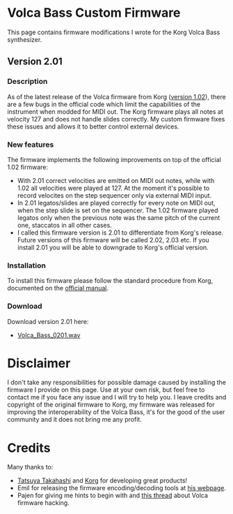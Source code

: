 # Volca Bass Custom Firmware
This page contains firmware modifications I wrote for the Korg Volca Bass synthesizer.
## Version 2.01
### Description
As of the latest release of the Volca firmware from Korg ([version 1.02](https://www.korg.com/us/support/download/software/0/140/4365/)), there are a few bugs in the official code which limit the capabilities of the instrument when modded for MIDI out. The Korg firmware plays all notes at velocity 127 and does not handle slides correctly. My custom firmware fixes these issues and allows it to better control external devices.
### New features
The firmware implements the following improvements on top of the official 1.02 firmware:
* With 2.01 correct velocities are emitted on MIDI out notes, while with 1.02 all velocities were played at 127. At the moment it's possible to record velocites on the step sequencer only via external MIDI input.
* In 2.01 legatos/slides are played correctly for every note on MIDI out, when the step slide is set on the sequencer. The 1.02 firmware played legatos only when the previous note was the same pitch of the current one, staccatos in all other cases.
* I called this firmware version is 2.01 to differentiate from Korg's release. Future versions of this firmware will be called 2.02, 2.03 etc. If you install 2.01 you will be able to downgrade to Korg's official version.
### Installation
To install this firmware please follow the standard procedure from Korg, documented on the [official manual](https://www.korg.com/us/support/download/product/0/140/).
### Download
Download version 2.01 here:
* [Volca_Bass_0201.wav](Volca_Bass_0201.wav?raw=true)
# Disclaimer
I don't take any responsibilities for possible damage caused by installing the firmware I provide on this page. Use at your own risk, but feel free to contact me if you face any issue and I will try to help you. I leave credits and copyright of the original firmware to Korg, my firmware was released for improving the interoperability of the Volca Bass, it's for the good of the user community and it does not bring me any profit.
# Credits
Many thanks to:
* [Tatsuya Takahashi](https://www.tatsuyatakahashi.com/) and [Korg](https://www.korg.com) for developing great products!
* Emil for releasing the firmware encoding/decoding tools at [his webpage](https://uglyduck.vajn.icu/ep/archive/2018/01/).
* Pajen for giving me hints to begin with and [this thread](https://www.gearslutz.com/board/electronic-music-instruments-and-electronic-music-production/1232112-volca-sample-firmware-hack.html?s=9dd803db3f00c353b81f8eccea4ead0a) about Volca firmware hacking.
